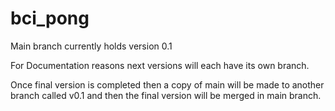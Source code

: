 # bci_pong

Main branch currently holds version 0.1

For Documentation reasons next versions will each have its own branch.

Once final version is completed then a copy of main will be made to another branch called v0.1 and then the final version will be merged in main branch.
